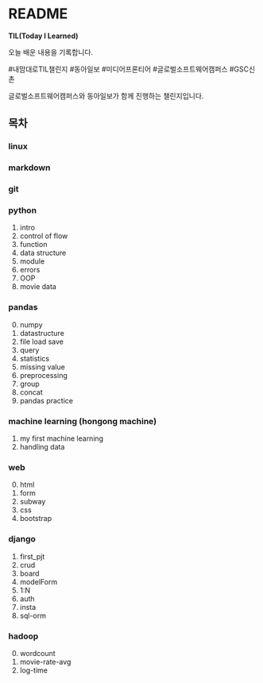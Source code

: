 # README

**TIL(Today I Learned)**

오늘 배운 내용을 기록합니다.

#내맘대로TIL챌린지 #동아일보 #미디어프론티어 #글로벌소프트웨어캠퍼스 #GSC신촌

글로벌소프트웨어캠퍼스와 동아일보가 함께 진행하는 챌린지입니다.

## 목차

### linux

### markdown

### git

### python

1. intro
2. control of flow
3. function 
4. data structure 
5. module
6. errors
7. OOP
8. movie data

### pandas 
    
0. numpy
1. datastructure
2. file load save
3. query
4. statistics
5. missing value
6. preprocessing
7. group
8. concat
9. pandas practice

### machine learning (hongong machine)

1. my first machine learning
2. handling data

### web

0. html
1. form
2. subway
3. css
4. bootstrap

### django

1. first_pjt
2. crud
3. board
4. modelForm
5. 1:N
6. auth
7. insta
8. sql-orm

### hadoop

0. wordcount
1. movie-rate-avg
2. log-time